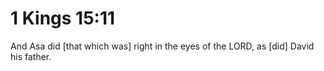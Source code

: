 # 1 Kings 15:11

And Asa did [that which was] right in the eyes of the LORD, as [did] David his father.